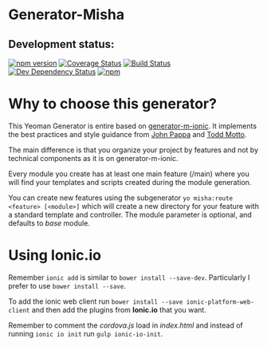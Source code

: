 # Generator-Misha

## Development status:

[![npm version](https://badge.fury.io/js/generator-misha.svg)](https://badge.fury.io/js/generator-misha)
[![Coverage Status](https://coveralls.io/repos/github/marcelinobadin/generator-misha/badge.svg?branch=master)](https://coveralls.io/github/marcelinobadin/generator-misha?branch=master)
[![Build Status](https://travis-ci.org/marcelinobadin/generator-misha.svg?branch=master)](https://travis-ci.org/marcelinobadin/generator-misha)
[![Dev Dependency Status](https://david-dm.org/marcelinobadin/generator-misha.svg?style=flat-square)](https://david-dm.org/marcelinobadin/generator-misha)
[![npm](https://img.shields.io/npm/dt/express.svg)](https://www.npmjs.com/package/generator-misha)

# Why to choose this generator?

This Yeoman Generator is entire based on [generator-m-ionic](https://github.com/mwaylabs/generator-m-ionic). It implements the best practices and style guidance from [John Pappa](https://github.com/johnpapa/angular-styleguide)
and [Todd Motto](https://github.com/toddmotto/angular-styleguide).

The main difference is that you organize your project by features and not by technical components as it is on generator-m-ionic.

Every module you create has at least one main feature (<mouduleName>/main) where you will find your templates and scripts created during the module generation.

You can create new features using the subgenerator ```yo misha:route <feature> [<module>]``` which will create a new directory for your feature with a standard template and controller. The module parameter is optional, and defaults to
_base_ module.

# Using Ionic.io

Remember ```ionic add``` is similar to ```bower install --save-dev```. Particularly I prefer to use ```bower install --save```.

To add the ionic web client run ```bower install --save ionic-platform-web-client``` and then add the plugins from __Ionic.io__ that you want.

Remember to comment the _cordova.js_ load in _index.html_ and instead of running ```ionic io init``` run ```gulp ionic-io-init```.
